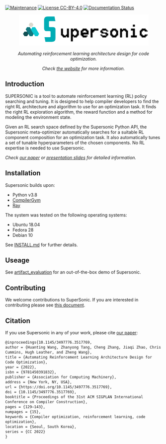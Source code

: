 
[![Maintenance](https://img.shields.io/badge/Maintained%3F-YES-green.svg)](https://github.com/HuantWang/SUPERSONIC/graphs/commit-activity)
[![License CC-BY-4.0](https://img.shields.io/badge/License-CC%20BY%204.0-blue.svg)](https://github.com/HuantWang/SUPERSONIC/blob/master/LICENSE)
[![Documentation Status](https://readthedocs.org/projects/supersonic/badge/?version=latest)](https://supersonic.readthedocs.io/en/latest/?badge=latest)

<div align="center">
 <img src="docs/source/_static/img/logo.png">
</div>

<p align="center">
  <i>Automating reinforcement learning architecture design for code optimization.</i>
</p>
<p align="center">
  <i>
    Check
    <a href="http://1.14.76.177:7033/index.html">the website</a>
    for more information.
  </i>
</p>

## Introduction
SUPERSONIC is a tool to automate reinforcement learning (RL) policy searching and tuning. It is designed to help compiler developers to find the right RL architecture and algorithm to use for an optimization task. It finds the right RL exploration algorithm, the reward function and a method for modeling the environment state. 

Given an RL search space defined by the Supersonic Python API, the Supersonic meta-optimizer automatically searches for a suitable RL component composition for an optimization task. It also automatically tunes a set of tunable hyperparameters of the chosen components. No RL expertise is needed to use Supersonic. 

*Check [our paper](https://dl.acm.org/doi/10.1145/3497776.3517769) or [presentation slides](https://github.com/HuantWang/SUPERSONIC/blob/master/docs/Supersonic.pdf) for detailed information.*

## Installation

Supersonic builds upon:
-	Python v3.8 
-	[CompilerGym](https://github.com/facebookresearch/CompilerGym) 
-	[Ray](https://docs.ray.io/en/latest/rllib.html)
	
The system was tested on the following operating systems:
- Ubuntu 18.04
- Fedora 28
- Debian 10

See [INSTALL.md](INSTALL.md) for further details.

## Useage

See [artifact_evaluation](https://github.com/HuantWang/SUPERSONIC/blob/master/AE.md) for an out-of-the-box demo of Supersonic.


## Contributing

We welcome contributions to SuperSonic. If you are interested in contributing please see
[this document](https://github.com/HuantWang/SUPERSONIC/blob/master/CONTRIBUTING.md).

## Citation
If you use Supersonic in any of your work, please cite [our paper](https://dl.acm.org/doi/10.1145/3497776.3517769):

```
@inproceedings{10.1145/3497776.3517769,
author = {Huanting Wang, Zhanyong Tang, Cheng Zhang, Jiaqi Zhao, Chris Cummins, Hugh Leather, and Zheng Wang},
title = {Automating Reinforcement Learning Architecture Design for Code Optimization},
year = {2022},
isbn = {9781450391832},
publisher = {Association for Computing Machinery},
address = {New York, NY, USA},
url = {https://doi.org/10.1145/3497776.3517769},
doi = {10.1145/3497776.3517769},
booktitle = {Proceedings of the 31st ACM SIGPLAN International Conference on Compiler Construction},
pages = {129–143},
numpages = {15},
keywords = {Compiler optimization, reinforcement learning, code optimization},
location = {Seoul, South Korea},
series = {CC 2022}
}
```
